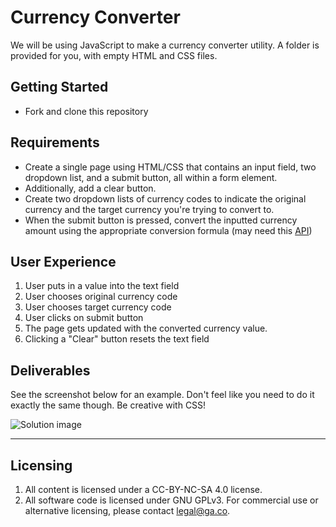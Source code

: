 # Currency Converter

We will be using JavaScript to make a currency converter utility. A folder is provided for you, with empty HTML and CSS files.

## Getting Started

* Fork and clone this repository

## Requirements
* Create a single page using HTML/CSS that contains an input field, two dropdown list, and a submit button, all within a form element.
* Additionally, add a clear button.
* Create two dropdown lists of currency codes to indicate the original currency and the target currency you're trying to convert to.
* When the submit button is pressed, convert the inputted currency amount using the appropriate conversion formula (may need this [API](https://exchangeratesapi.io/))

## User Experience

1. User puts in a value into the text field
2. User chooses original currency code
3. User chooses target currency code
2. User clicks on submit button
3. The page gets updated with the converted currency value.
4. Clicking a "Clear" button resets the text field


## Deliverables

See the screenshot below for an example. Don't feel like you need to do it exactly the same though. Be creative with CSS!

![Solution image](solution.jpg)

---

## Licensing
1. All content is licensed under a CC-BY-NC-SA 4.0 license.
2. All software code is licensed under GNU GPLv3. For commercial use or alternative licensing, please contact legal@ga.co.
